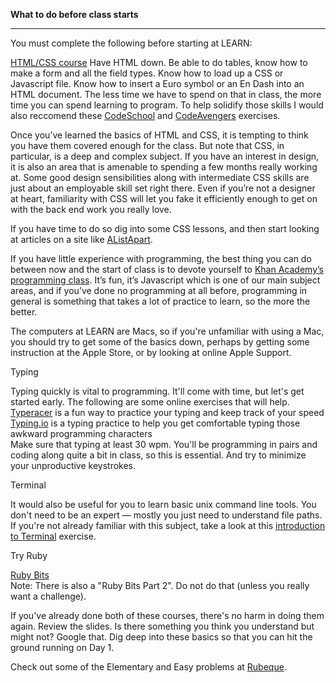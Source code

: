 **What to do before class starts**

---------------

You must complete the following before starting at LEARN:

[HTML/CSS course](https://www.codecademy.com/en/tracks/web) Have HTML down. Be able to do tables, know how to make a form and all the field types. Know how to load up a CSS or Javascript file. Know how to insert a Euro symbol or an En Dash into an HTML document. The less time we have to spend on that in class, the more time you can spend learning to program. To help solidify those skills I would also reccomend these [CodeSchool](https://www.codeschool.com/paths/html-css) and [CodeAvengers](http://www.codeavengers.com/web/1#1.2) exercises.

Once you’ve learned the basics of HTML and CSS, it is tempting to think you have them covered enough for the class. But note that CSS, in particular, is a deep and complex subject. If you have an interest in design, it is also an area that is amenable to spending a few months really working at. Some good design sensibilities along with intermediate CSS skills are just about an employable skill set right there. Even if you’re not a designer at heart, familiarity with CSS will let you fake it efficiently enough to get on with the back end work you really love.

If you have time to do so dig into some CSS lessons, and then start looking at articles on a site like [AListApart](http://alistapart.com).

If you have little experience with programming, the best thing you can do between now and the start of class is to devote yourself to [Khan Academy’s programming class](https://www.khanacademy.org/computing/computer-programming). It’s fun, it’s Javascript which is one of our main subject areas, and if you’ve done no programming at all before, programming in general is something that takes a lot of practice to learn, so the more the better.

The computers at LEARN are Macs, so if you're unfamiliar with using a Mac, you should try to get some of the basics down, perhaps by getting some instruction at the Apple Store, or by looking at online Apple Support.

Typing 

Typing quickly is vital to programming. It'll come with time, but let's get started early. The following are some online exercises that will help.  
  [Typeracer](http://play.typeracer.com/) is a fun way to practice your typing and keep track of your speed  
  [Typing.io](http://typing.io) is a typing practice to help you get comfortable typing those awkward programming characters  
Make sure that typing at least 30 wpm. You'll be programming in pairs and coding along quite a bit in class, so this is essential. And try to minimize your unproductive keystrokes.

Terminal

It would also be useful for you to learn basic unix command line tools. You don't need to be an expert — mostly you just need to understand file paths. If you're not already familiar with this subject, take a look at this [introduction to Terminal](http://computers.tutsplus.com/tutorials/navigating-the-terminal-a-gentle-introduction--mac-3855) exercise.

Try Ruby

[Ruby Bits](https://www.codeschool.com/courses/ruby-bits)  
Note: There is also a "Ruby Bits Part 2". Do not do that (unless you really want a challenge).

If you've already done both of these courses, there's no harm in doing them again. Review the slides. Is there something you think you understand but might not? Google that. Dig deep into these basics so that you can hit the ground running on Day 1.

Check out some of the Elementary and Easy problems at [Rubeque](http://www.rubeque.com/).







